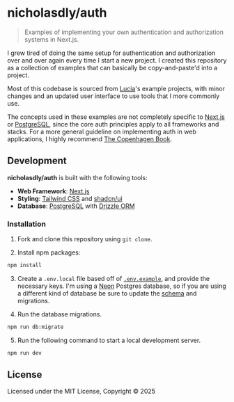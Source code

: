 # nicholasdly/auth

> Examples of implementing your own authentication and authorization systems in Next.js.

I grew tired of doing the same setup for authentication and authorization over and over again every time I start a new project. I created this repository as a collection of examples that can basically be copy-and-paste'd into a project.

Most of this codebase is sourced from [Lucia](https://lucia-auth.com/)'s example projects, with minor changes and an updated user interface to use tools that I more commonly use.

The concepts used in these examples are not completely specific to [Next.js](https://nextjs.org/) or [PostgreSQL](https://www.postgresql.org/), since the core auth principles apply to all frameworks and stacks. For a more general guideline on implementing auth in web applications, I highly recommend [The Copenhagen Book](https://thecopenhagenbook.com/).

## Development

**nicholasdly/auth** is built with the following tools:

- **Web Framework**: [Next.js](https://nextjs.org/)
- **Styling**: [Tailwind CSS](https://tailwindcss.com/) and [shadcn/ui](https://ui.shadcn.com/)
- **Database**: [PostgreSQL](https://www.postgresql.org/) with [Drizzle ORM](https://orm.drizzle.team/)

### Installation

1. Fork and clone this repository using `git clone`.

2. Install npm packages:

```zsh
npm install
```

3. Create a `.env.local` file based off of [`.env.example`](.env.example), and provide the necessary keys. I'm using a [Neon](https://neon.tech/) Postgres database, so if you are using a different kind of database be sure to update the [schema](src/db/schema.ts) and migrations.

4. Run the database migrations.

```zsh
npm run db:migrate
```

5. Run the following command to start a local development server.

```zsh
npm run dev
```

## License

Licensed under the MIT License, Copyright © 2025
